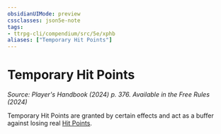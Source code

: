 ```yaml
---
obsidianUIMode: preview
cssclasses: json5e-note
tags:
- ttrpg-cli/compendium/src/5e/xphb
aliases: ["Temporary Hit Points"]
---
```

# Temporary Hit Points
*Source: Player's Handbook (2024) p. 376. Available in the Free Rules (2024)* 

Temporary Hit Points are granted by certain effects and act as a buffer against losing real [Hit Points](2-Mechanics/CLI/rules/variant-rules/hit-points-xphb.md).